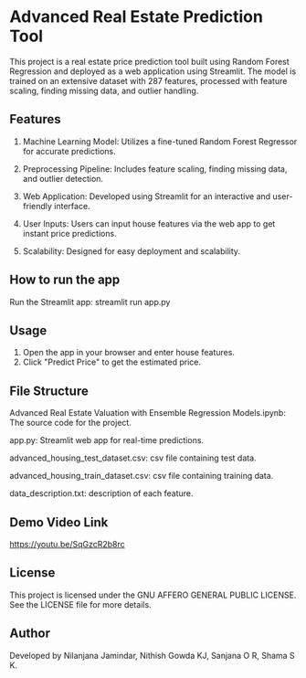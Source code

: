 # Advanced Real Estate Prediction Tool
This project is a real estate price prediction tool built using Random Forest Regression and deployed as a web application using Streamlit. The model is trained on an extensive dataset with 287 features, processed with feature scaling, finding missing data, and outlier handling.

## Features

1. Machine Learning Model: Utilizes a fine-tuned Random Forest Regressor for accurate predictions.

2. Preprocessing Pipeline: Includes feature scaling, finding missing data, and outlier detection.

3. Web Application: Developed using Streamlit for an interactive and user-friendly interface.

4. User Inputs: Users can input house features via the web app to get instant price predictions.

5. Scalability: Designed for easy deployment and scalability.

## How to run the app

Run the Streamlit app: streamlit run app.py

## Usage

1. Open the app in your browser and enter house features.
2. Click "Predict Price" to get the estimated price.

## File Structure

Advanced Real Estate Valuation with Ensemble Regression Models.ipynb: The source code for the project.

app.py: Streamlit web app for real-time predictions.

advanced_housing_test_dataset.csv: csv file containing test data.

advanced_housing_train_dataset.csv: csv file containing training data.

data_description.txt: description of each feature.

## Demo Video Link

https://youtu.be/SqGzcR2b8rc

## License
This project is licensed under the GNU AFFERO GENERAL PUBLIC LICENSE. See the LICENSE file for more details.

## Author
Developed by Nilanjana Jamindar, Nithish Gowda KJ, Sanjana O R, Shama S K.
